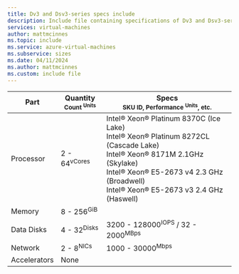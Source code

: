 ```yaml
---
title: Dv3 and Dsv3-series specs include
description: Include file containing specifications of Dv3 and Dsv3-series VM sizes.
services: virtual-machines
author: mattmcinnes
ms.topic: include
ms.service: azure-virtual-machines
ms.subservice: sizes
ms.date: 04/11/2024
ms.author: mattmcinnes
ms.custom: include file
---
```


| Part | Quantity <br><sup>Count <sup>Units | Specs <br><sup>SKU ID, Performance <sup>Units</sup>, etc.  |
|---|---|---|
| Processor        | 2 - 64<sup>vCores    | Intel® Xeon® Platinum 8370C (Ice Lake)<br> Intel® Xeon® Platinum 8272CL (Cascade Lake)<br> Intel® Xeon® 8171M 2.1GHz (Skylake)<br> Intel® Xeon® E5-2673 v4 2.3 GHz (Broadwell)<br> Intel® Xeon® E5-2673 v3 2.4 GHz (Haswell)         |
| Memory           | 8 - 256<sup>GiB      |                                                 |
| Data Disks       | 4 - 32<sup>Disks     | 3200 - 128000<sup>IOPS</sup> / 32 - 2000<sup>MBps  |
| Network          | 2 - 8<sup>NICs       | 1000 - 30000<sup>Mbps                          |
| Accelerators     | None                 |                                                 |